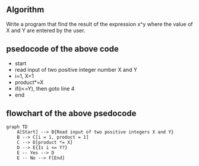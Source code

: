 ## Algorithm
Write a program that find the result of the expression x^y where the value of X and Y are entered by the user.
## psedocode of the above code
* start
* read input of two positive integer number X and Y
* i=1, X=1 
* product*=X
* if(i<=Y), then goto line 4
* end


## flowchart of the above psedocode
```mermaid
graph TD
    A[Start] --> B{Read input of two positive integers X and Y}
    B --> C[i = 1, product = 1]
    C --> D[product *= X]
    D --> E{Is i <= Y?}
    E -- Yes --> D
    E -- No --> F[End]
